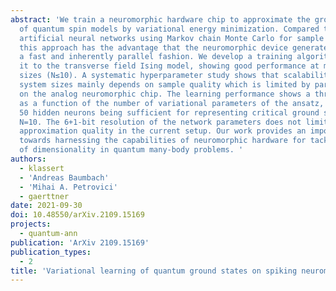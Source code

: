 ```yaml
---
abstract: 'We train a neuromorphic hardware chip to approximate the ground states
  of quantum spin models by variational energy minimization. Compared to variational
  artificial neural networks using Markov chain Monte Carlo for sample generation,
  this approach has the advantage that the neuromorphic device generates samples in
  a fast and inherently parallel fashion. We develop a training algorithm and apply
  it to the transverse field Ising model, showing good performance at moderate system
  sizes (N≤10). A systematic hyperparameter study shows that scalability to larger
  system sizes mainly depends on sample quality which is limited by parameter drifts
  on the analog neuromorphic chip. The learning performance shows a threshold behavior
  as a function of the number of variational parameters of the ansatz, with approximately
  50 hidden neurons being sufficient for representing critical ground states up to
  N=10. The 6+1-bit resolution of the network parameters does not limit the reachable
  approximation quality in the current setup. Our work provides an important step
  towards harnessing the capabilities of neuromorphic hardware for tackling the curse
  of dimensionality in quantum many-body problems. '
authors:
  - klassert
  - 'Andreas Baumbach'
  - 'Mihai A. Petrovici'
  - gaerttner
date: 2021-09-30
doi: 10.48550/arXiv.2109.15169
projects:
  - quantum-ann
publication: 'ArXiv 2109.15169'
publication_types:
  - 2
title: 'Variational learning of quantum ground states on spiking neuromorphic hardware'
---
```

